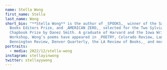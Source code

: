 ```yaml
---
name: Stella Wong
first_name: Stella
last_name: Wong
short_bio: "**Stella Wong** is the author of _SPOOKS,_ winner of the Saturnalia
  Books Editors Prize, and _AMERICAN ZERO,_ selected for the Two Sylvias Press
  Chapbook Prize by Danez Smith. A graduate of Harvard and the Iowa Writers’
  Workshop, Wong’s poems have appeared in _POETRY, Colorado Review, Lana Turner,
  Bennington Review, Denver Quarterly, the LA Review of Books,_ and more."
portraits:
  - media: 2022/12/stella-wong
instagram: stellayinwong
twitter: stellayywong
---
```


